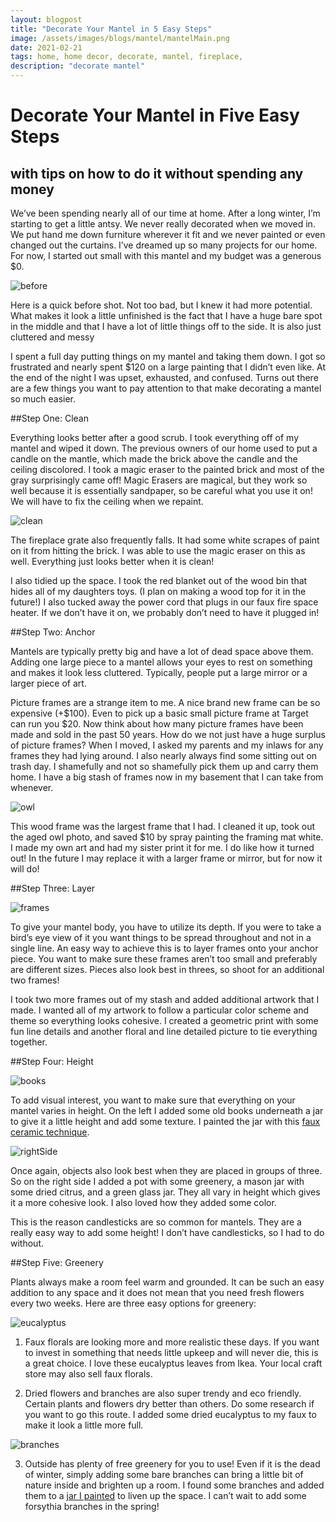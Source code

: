 ```yaml
---
layout: blogpost
title: "Decorate Your Mantel in 5 Easy Steps"
image: /assets/images/blogs/mantel/mantelMain.png
date: 2021-02-21
tags: home, home decor, decorate, mantel, fireplace, 
description: "decorate mantel"
---
```


# Decorate Your Mantel in Five Easy Steps
## with tips on how to do it without spending any money

We’ve been spending nearly all of our time at home.  After a long winter, I’m starting to get a little antsy. We never really decorated when we moved in. We put hand me down furniture wherever it fit and we never painted or even changed out the curtains. I’ve dreamed up so many projects for our home. For now, I started out small with this mantel and my budget was a generous $0.

![before](/assets/images/blogs/mantel/before.jpg)

Here is a quick before shot. Not too bad, but I knew it had more potential. What makes it look a little unfinished is the fact that I have a huge bare spot in the middle and that I have a lot of little things off to the side. It is also just cluttered and messy

I spent a full day putting things on my mantel and taking them down. I got so frustrated and nearly spent $120 on a large painting that I didn’t even like. At the end of the night I was upset, exhausted, and confused. Turns out there are a few things you want to pay attention to that make decorating a mantel so much easier. 

##Step One: Clean

Everything looks better after a good scrub. I took everything off of my mantel and wiped it down. The previous owners of our home used to put a candle on the mantle, which made the brick above the candle and the ceiling discolored. I took a magic eraser to the painted brick and most of the gray surprisingly came off! Magic Erasers are magical, but they work so well because it is essentially sandpaper, so be careful what you use it on! We will have to fix the ceiling when we repaint.

![clean](/assets/images/blogs/mantel/clean.jpg)

The fireplace grate also frequently falls. It had some white scrapes of paint on it from hitting the brick. I was able to use the magic eraser on this as well. Everything just looks better when it is clean!

I also tidied up the space. I took the red blanket out of the wood bin that hides all of my daughters toys. (I plan on making a wood top for it in the future!) I also tucked away the power cord that plugs in our faux fire space heater. If we don’t have it on, we probably don’t need to have it plugged in!

##Step Two: Anchor

Mantels are typically pretty big and have a lot of dead space above them. Adding one large piece to a mantel allows your eyes to rest on something and makes it look less cluttered. Typically, people put a large mirror or a larger piece of art.

Picture frames are a strange item to me. A nice brand new frame can be so expensive (+$100). Even to pick up a basic small picture frame at Target can run you $20. Now think about how many picture frames have been made and sold in the past 50 years. How do we not just have a huge surplus of picture frames? When I moved, I asked my parents and my inlaws for any frames they had lying around. I also nearly always find some sitting out on trash day. I shamefully and not so shamefully pick them up and carry them home. I have a big stash of frames now in my basement that I can take from whenever. 

![owl](/assets/images/blogs/mantel/owl.jpg)

This wood frame was the largest frame that I had. I cleaned it up, took out the aged owl photo, and saved $10 by spray painting the framing mat white. I made my own art and had my sister print it for me. I do like how it turned out! In the future I may replace it with a larger frame or mirror, but for now it will do!

##Step Three: Layer 

![frames](/assets/images/blogs/mantel/frames.jpg)

To give your mantel body, you have to utilize its depth. If you were to take a bird’s eye view of it you want things to be spread throughout and not in a single line. An easy way to achieve this is to layer frames onto your anchor piece. You want to make sure these frames aren’t too small and preferably are different sizes. Pieces also look best in threes, so shoot for an additional two frames!

I took two more frames out of my stash and added additional artwork that I made. I wanted all of my artwork to follow a particular color scheme and theme so everything looks cohesive. I created a geometric print with some fun line details and another floral and line detailed picture to tie everything together. 

##Step Four: Height

![books](/assets/images/blogs/mantel/books.jpg)

To add visual interest, you want to make sure that everything on your mantel varies in height. On the left I added some old books underneath a jar to give it a little height and add some texture. I painted the jar with this [faux ceramic technique](/2021/02/06/fauxCeramic.html). 

![rightSide](/assets/images/blogs/mantel/rightSide.jpg)

Once again, objects also look best when they are placed in groups of three. So on the right side I added a pot with some greenery, a mason jar with some dried citrus, and a green glass jar. They all vary in height which gives it a more cohesive look. I also loved how they added some color.

This is the reason candlesticks are so common for mantels. They are a really easy way to add some height! I don’t have candlesticks, so I had to do without. 

##Step Five: Greenery


Plants always make a room feel warm and grounded. It can be such an easy addition to any space and it does not mean that you need fresh flowers every two weeks. Here are three easy options for greenery:

![eucalyptus](/assets/images/blogs/mantel/eucalyptus.jpg)

1. Faux florals are looking more and more realistic these days. If you want to invest in something that needs little upkeep and will never die, this is a great choice. I love these eucalyptus leaves from Ikea. Your local craft store may also sell faux florals.

2. Dried flowers and branches are also super trendy and eco friendly. Certain plants and flowers dry better than others. Do some research if you want to go this route. I added some dried eucalyptus to my faux to make it look a little more full.

![branches](/assets/images/blogs/mantel/branches.jpg)

3. Outside has plenty of free greenery for you to use! Even if it is the dead of winter, simply adding some bare branches can bring a little bit of nature inside and brighten up a room. I found some branches and added them to a [jar I painted](/2021/02/06/fauxCeramic.html) to liven up the space. I can’t wait to add some forsythia branches in the spring!




